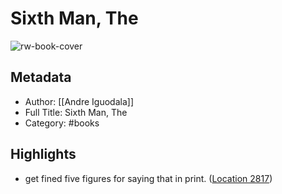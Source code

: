 # Sixth Man, The

![rw-book-cover](https://images-na.ssl-images-amazon.com/images/I/51kfP%2BtLjML._SL200_.jpg)

## Metadata
- Author: [[Andre Iguodala]]
- Full Title: Sixth Man, The
- Category: #books

## Highlights
- get fined five figures for saying that in print. ([Location 2817](https://readwise.io/to_kindle?action=open&asin=B07HVZ3ZBT&location=2817))
